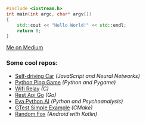 ```c++
#include <iostream.h>
int main(int argc, char* argv[])
{
    std::cout << "Hello World!" << std::endl;
    return 0;
}
```
<a href="https://medium.com/@dionisioedu">Me on Medium</a>

<h3>Some cool repos:</h3>
<ul>
    <li><a href="https://github.com/dionisioedu/Self-driving-car">Self-driving Car</a> <i>(JavaScript and Neural Networks)</i></li>
    <li><a href="https://github.com/dionisioedu/pythonpinggame">Python Ping Game</a> <i>(Python and Pygame)</i></li>
    <li><a href="https://github.com/dionisioedu/wifi_relay">Wifi Relay</a> <i>(C)</i></li>
    <li><a href="https://github.com/dionisioedu/rest-api-go">Rest Api Go</a> <i>(Go)</i></li>
    <li><a href="https://github.com/dionisioedu/eva-python-ia">Eva Python AI</a> <i>(Python and Psychoanalysis)</i></li>
    <li><a href="https://github.com/dionisioedu/gtest_simple">GTest Simple Example</a> <i>(CMake)</i></li>
    <li><a href="https://github.com/dionisioedu/RandomFox">Random Fox</a> <i>(Android with Kotlin)</i></li>
</ul>


